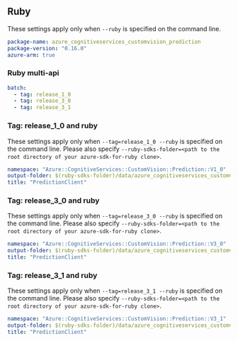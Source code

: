 ## Ruby

These settings apply only when `--ruby` is specified on the command line.

``` yaml
package-name: azure_cognitiveservices_customvision_prediction
package-version: "0.16.0"
azure-arm: true
```

### Ruby multi-api

``` yaml $(ruby) && $(multiapi)
batch:
  - tag: release_1_0
  - tag: release_3_0
  - tag: release_3_1
```

### Tag: release_1_0 and ruby

These settings apply only when `--tag=release_1_0 --ruby` is specified on the command line.
Please also specify `--ruby-sdks-folder=<path to the root directory of your azure-sdk-for-ruby clone>`.

``` yaml $(tag) == 'release_1_0' && $(ruby)
namespace: "Azure::CognitiveServices::CustomVision::Prediction::V1_0"
output-folder: $(ruby-sdks-folder)/data/azure_cognitiveservices_customvisionprediction/lib
title: "PredictionClient"
```

### Tag: release_3_0 and ruby

These settings apply only when `--tag=release_3_0 --ruby` is specified on the command line.
Please also specify `--ruby-sdks-folder=<path to the root directory of your azure-sdk-for-ruby clone>`.

``` yaml $(tag) == 'release_1_0' && $(ruby)
namespace: "Azure::CognitiveServices::CustomVision::Prediction::V3_0"
output-folder: $(ruby-sdks-folder)/data/azure_cognitiveservices_customvisionprediction/lib
title: "PredictionClient"
```

### Tag: release_3_1 and ruby

These settings apply only when `--tag=release_3_1 --ruby` is specified on the command line.
Please also specify `--ruby-sdks-folder=<path to the root directory of your azure-sdk-for-ruby clone>`.

``` yaml $(tag) == 'release_1_0' && $(ruby)
namespace: "Azure::CognitiveServices::CustomVision::Prediction::V3_1"
output-folder: $(ruby-sdks-folder)/data/azure_cognitiveservices_customvisionprediction/lib
title: "PredictionClient"
```